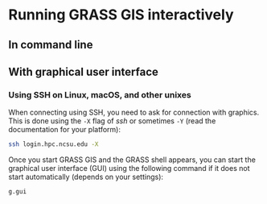 # Running GRASS GIS interactively

## In command line

## With graphical user interface

### Using SSH on Linux, macOS, and other unixes

When connecting using SSH, you need to ask for connection with graphics.
This is done using the `-X` flag of *ssh* or sometimes `-Y` (read the
documentation for your platform):

```sh
ssh login.hpc.ncsu.edu -X
```

Once you start GRASS GIS and the GRASS shell appears, you can start
the graphical user interface (GUI) using the following command
if it does not start automatically (depends on your settings):

```sh
g.gui
```
